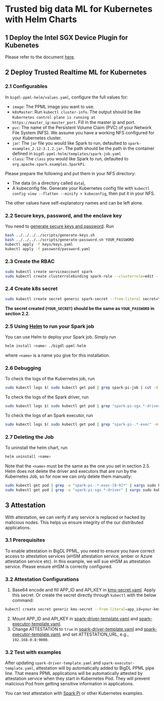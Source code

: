 # Trusted big data ML for Kubernetes with Helm Charts

## 1 Deploy the Intel SGX Device Plugin for Kubenetes

Please refer to the document [here][devicePluginK8sQuickStart].

## 2 Deploy Trusted Realtime ML for Kubernetes

### 2.1 Configurables

In `bigdl-ppml-helm/values.yaml`, configure the full values for: 
- `image`: The PPML image you want to use.
- `k8sMaster`: Run `kubectl cluster-info`. The output should be like `Kubernetes control plane is running at https://master_ip:master_port`. Fill in the master ip and port.
- `pvc`: The name of the Persistent Volume Claim (PVC) of your Network File System (NFS). We assume you have a working NFS configured for your Kubernetes cluster. 
- `jar`: The `jar` file you would like Spark to run, defaulted to `spark-examples_2.12-3.1.2.jar`. The path should be the path in the container defined in `bigdl-ppml-helm/templates/spark-job.yaml`
- `class`: The `class` you would like Spark to run, defaulted to `org.apache.spark.examples.SparkPi`.

Please prepare the following and put them in your NFS directory:
- The data (in a directory called `data`), 
- A kubeconfig file. Generate your Kubernetes config file with `kubectl config view --flatten --minify > kubeconfig`, then put it in your NFS.

The other values have self-explanatory names and can be left alone.

### 2.2 Secure keys, password, and the enclave key

You need to [generate secure keys and password][keysNpassword]. Run
``` bash
bash ../../../../scripts/generate-keys.sh
bash ../../../../scripts/generate-password.sh YOUR_PASSWORD
kubectl apply -f keys/keys.yaml
kubectl apply -f password/password.yaml
```

### 2.3 Create the RBAC
```bash
sudo kubectl create serviceaccount spark
sudo kubectl create clusterrolebinding spark-role --clusterrole=edit --serviceaccount=default:spark --namespace=default
```

### 2.4 Create k8s secret

``` bash
sudo kubectl create secret generic spark-secret --from-literal secret=YOUR_SECRET
```

**The secret created (`YOUR_SECRET`) should be the same as `YOUR_PASSWORD` in section 2.2**.

### 2.5 Using [Helm][helmsite] to run your Spark job

You can use Helm to deploy your Spark job. Simply run 
``` bash
helm install <name> ./bigdl-ppml-helm
```
where `<name>` is a name you give for this installation. 

### 2.6 Debugging

To check the logs of the Kubernetes job, run
``` bash
sudo kubectl logs $( sudo kubectl get pod | grep spark-pi-job | cut -d " " -f1 )
```

To check the logs of the Spark driver, run
``` bash
sudo kubectl logs $( sudo kubectl get pod | grep "spark-pi-sgx.*-driver" -m 1 | cut -d " " -f1 )
```

To check the logs of an Spark executor, run
``` bash 
sudo kubectl logs $( sudo kubectl get pod | grep "spark-pi-.*-exec" -m 1 | cut -d " " -f1 )
```

### 2.7 Deleting the Job

To uninstall the helm chart, run
``` bash
helm uninstall <name>
```

Note that the `<name>` must be the same as the one you set in section 2.5. Helm does not delete the driver and executors that are run by the Kubernetes Job, so for now we can only delete them manually: 
``` bash
sudo kubectl get pod | grep -o "spark-pi-.*-exec-[0-9]*" | xargs sudo kubectl delete pod
sudo kubectl get pod | grep -o "spark-pi-sgx.*-driver" | xargs sudo kubectl delete pod
```

## 3 Attestation

With attestation, we can verify if any service is replaced or hacked by malicious nodes. This helps us ensure integrity of the our distributed applications.

### 3.1 Prerequisites

To enable attestation in BigDL PPML, you need to ensure you have correct access to attestation services (eHSM attestation service, amber or Azure attestation service etc). In this example, we will sue eHSM as attestation service. Please ensure eHSM is correctly configured.

### 3.2 Attestation Configurations

1. Base64 encode and fill APP_ID and API_KEY in [kms-secret.yaml](https://github.com/intel-analytics/BigDL/blob/main/ppml/trusted-big-data-ml/python/docker-gramine/kubernetes/kms-secret.yaml). Apply this secret. Or create the secret directly through `kubectl` with the below command:
``` bash
kubectl create secret generic kms-secret --from-literal=app_id=your-kms-app-id --from-literal=api_key=your-kms-api-key # app-id and api-key are plaintext here
```
2. Mount APP_ID and API_KEY in [spark-driver-template.yaml](https://github.com/intel-analytics/BigDL/blob/main/ppml/trusted-big-data-ml/python/docker-gramine/spark-driver-template.yaml#L13) and [spark-executor-template.yaml](https://github.com/intel-analytics/BigDL/blob/main/ppml/trusted-big-data-ml/python/docker-gramine/spark-executor-template.yaml#L13).
3. Change ATTESTATION to `true` in [spark-driver-template.yaml](https://github.com/intel-analytics/BigDL/blob/main/ppml/trusted-big-data-ml/python/docker-gramine/spark-driver-template.yaml#L10) and [spark-executor-template.yaml](https://github.com/intel-analytics/BigDL/blob/main/ppml/trusted-big-data-ml/python/docker-gramine/spark-executor-template.yaml#L10), and set ATTESTATION_URL, e.g., `192.168.0.8:9000`.

### 3.2 Test with examples

After updating `spark-driver-template.yaml` and `spark-executor-template.yaml`, attestation will by automatically added to BigDL PPML pipe line. That means PPML applications will be automatically attested by attestation service when they start in Kubernetes Pod. They will prevent malicious Pod from getting sensitive information in applications.

You can test attestation with [Spark Pi](https://github.com/intel-analytics/BigDL/tree/main/ppml/trusted-big-data-ml/python/docker-gramine#143-spark-pi-example) or other Kubernetes examples.


[devicePluginK8sQuickStart]: https://bigdl.readthedocs.io/en/latest/doc/PPML/QuickStart/deploy_intel_sgx_device_plugin_for_kubernetes.html
[keysNpassword]: https://github.com/intel-analytics/BigDL/tree/main/ppml/trusted-big-data-ml/python/docker-gramine#2-prepare-data-key-and-password
[helmsite]: https://helm.sh/
